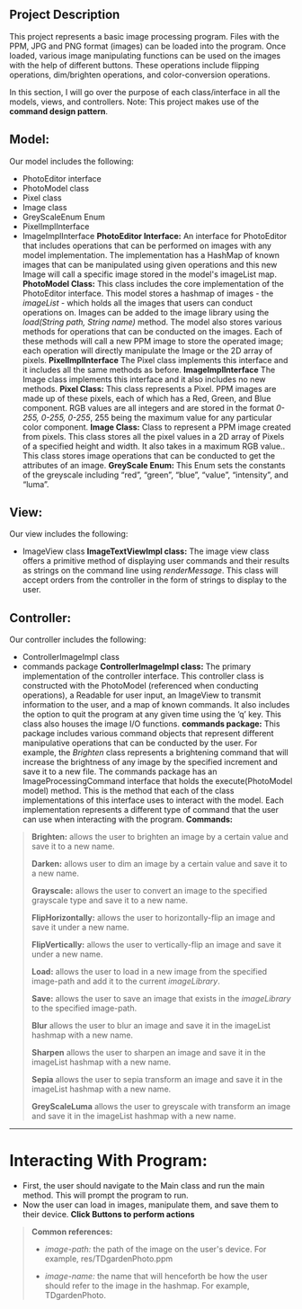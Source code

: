 ## Project Description
This project represents a basic image processing program. Files with the PPM, JPG and PNG
format (images) can be loaded into the program. Once loaded, various image manipulating
functions can be used on the images with the help of different buttons. These operations include
flipping operations, dim/brighten operations, and color-conversion operations.

In this section, I will go over the purpose of each class/interface in all the models, views, and
controllers.
Note: This project makes use of the **command design pattern**.
## Model:
Our model includes the following:
- PhotoEditor interface
- PhotoModel class
- Pixel class
- Image class
- GreyScaleEnum Enum
- PixelImplInterface
- ImageImplInterface
**PhotoEditor Interface:**
An interface for PhotoEditor that includes operations that can be performed on images with any
model implementation. The implementation has a HashMap of known images that can be
manipulated using given operations and this new Image will call a specific image stored in the
model's imageList map.
**PhotoModel Class:**
This class includes the core implementation of the PhotoEditor interface. This model stores a
hashmap of images - the *imageList* - which holds all the images that users can conduct
operations on. Images can be added to the image library using the *load(String path, String
name)* method. The model also stores various methods for operations that can be conducted
on the images. Each of these methods will call a new PPM image to store the operated image;
each operation will directly manipulate the Image or the 2D array of pixels.
**PixelImplInterface**
The Pixel class implements this interface and it includes all the same methods as before.
**ImageImplInterface**
The Image class implements this interface and it also includes no new methods.
**Pixel Class:**
This class represents a Pixel. PPM images are made up of these pixels, each of which has a
Red, Green, and Blue component. RGB values are all integers and are stored in the format
_0-255, 0-255, 0-255_, 255 being the maximum value for any particular color component.
**Image Class:**
Class to represent a PPM image created from pixels. This class stores all the pixel values in a
2D array of Pixels of a specified height and width. It also takes in a maximum RGB value.. This
class stores image operations that can be conducted to get the attributes of an image.
**GreyScale Enum:**
This Enum sets the constants of the greyscale including “red”, “green”, “blue”, “value”,
“intensity”, and “luma”.
## View:
Our view includes the following:
- ImageView class
**ImageTextViewImpl class:**
The image view class offers a primitive method of displaying user commands and their results
as strings on the command line using *renderMessage*. This class will accept orders from the
controller in the form of strings to display to the user.
## Controller:
Our controller includes the following:
- ControllerImageImpl class
- commands package
**ControllerImageImpl class:**
The primary implementation of the controller interface. This controller class is constructed with
the PhotoModel (referenced when conducting operations), a Readable for user input, an
ImageView to transmit information to the user, and a map of known commands. It also includes
the option to quit the program at any given time using the ‘q’ key. This class also houses the
image I/O functions.
**commands package:**
This package includes various command objects that represent different manipulative
operations that can be conducted by the user. For example, the _Brighten_ class represents a
brightening command that will increase the brightness of any image by the specified increment
and save it to a new file.
The commands package has an ImageProcessingCommand interface that holds the
execute(PhotoModel model) method. This is the method that each of the class implementations
of this interface uses to interact with the model. Each implementation represents a different type
of command that the user can use when interacting with the program.
**Commands:**
> **Brighten:** allows the user to brighten an image by a certain value and save it to a new
name.
>
> **Darken:** allows user to dim an image by a certain value and save it to a new name.
>
> **Grayscale:** allows the user to convert an image to the specified grayscale type and save it
to a new name.
>
> **FlipHorizontally:** allows the user to horizontally-flip an image and save it under a new
name.
>
> **FlipVertically:** allows the user to vertically-flip an image and save it under a new name.
>
> **Load:** allows the user to load in a new image from the specified image-path and add it to
the current _imageLibrary_.
>
> **Save:** allows the user to save an image that exists in the _imageLibrary_ to the specified
image-path.
>
>**Blur** allows the user to blur an image and save it in the imageList hashmap with a new
name.
>
>**Sharpen** allows the user to sharpen an image and save it in the imageList hashmap with a
new name.
>
>**Sepia** allows the user to sepia transform an image and save it in the imageList hashmap
with a new name.
>
>**GreyScaleLuma** allows the user to greyscale with transform an image and save it in the
imageList hashmap with a new name.
***
# Interacting With Program:
- First, the user should navigate to the Main class and run the main method. This will prompt the
program to run.
- Now the user can load in images, manipulate them, and save them to their device.
**Click Buttons to perform actions**
> **Common references:**
>
> - *image-path:* the path of the image on the user's device. For example,
res/TDgardenPhoto.ppm
>
> - *image-name:* the name that will henceforth be how the user should refer to the image in
the hashmap. For example, TDgardenPhoto.

